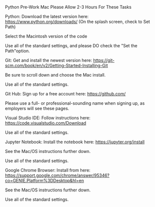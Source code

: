 Python Pre-Work Mac
Please Allow 2-3 Hours For These Tasks

Python: Download the latest version here: https://www.python.org/downloads/
(On the splash screen, check to Set Path)

Select the Macintosh version of the code

Use all of the standard settings, and please DO check the "Set the Path"option.

Git: Get and install the newest version here: https://git-scm.com/book/en/v2/Getting-Started-Installing-Git

Be sure to scroll down and choose the Mac install.

Use all of the standard settings.

Git Hub: Sign up for a free account here: https://github.com/

Please use a full- or professional-sounding name when signing up, as employers will see these pages.

Visual Studio IDE:  Follow instructions here: https://code.visualstudio.com/Download

Use all of the standard settings.

Jupyter Notebook: Install the notebook here: https://jupyter.org/install

See the Mac/OS instructions further down.

Use all of the standard settings.

Google Chrome Browser: Install from here: https://support.google.com/chrome/answer/95346?co=GENIE.Platform%3DDesktop&hl=en

See the Mac/OS instructions further down. 

Use all of the standard settings.
